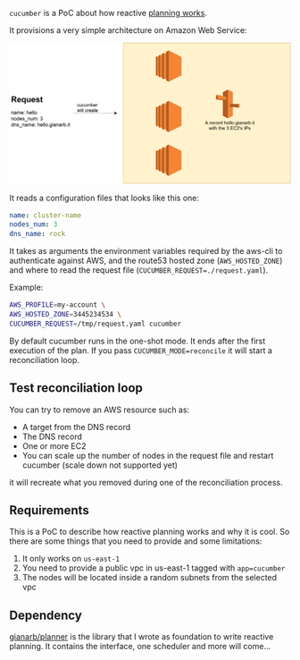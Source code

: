 `cucumber` is a PoC about how reactive [planning
works](https://gianarb.it/blog/reactive-planning-is-a-cloud-native-pattern).

It provisions a very simple architecture on Amazon Web Service:

![The architecture provisioned by cucumber on AWS](./docs/architecture-aws.png)

It reads a configuration files that looks like this one:

```yaml
name: cluster-name
nodes_num: 3
dns_name: rock
```

It takes as arguments the environment variables required by the aws-cli to
authenticate against AWS, and the route53
hosted zone (`AWS_HOSTED_ZONE`) and where to read the request file
(`CUCUMBER_REQUEST=./request.yaml`).

Example:

```bash
AWS_PROFILE=my-account \
AWS_HOSTED_ZONE=3445234534 \
CUCUMBER_REQUEST=/tmp/request.yaml cucumber
```

By default cucumber runs in the one-shot mode. It ends after the first execution
of the plan. If you pass `CUCUMBER_MODE=reconcile` it will start a
reconciliation loop.

## Test reconciliation loop

You can try to remove an AWS resource such as:

* A target from the DNS record
* The DNS record
* One or more EC2
* You can scale up the number of nodes in the request file and restart cucumber
  (scale down not supported yet)

it will recreate what you removed during one of the reconciliation process.

## Requirements
This is a PoC to describe how reactive planning works and why it is cool. So
there are some things that you need to provide and some limitations:

1. It only works on `us-east-1`
2. You need to provide a public vpc in us-east-1 tagged with `app=cucumber`
3. The nodes will be located inside a random subnets from the selected vpc

## Dependency

[gianarb/planner](https://github.com/gianarb/planner) is the library that I
wrote as foundation to write reactive planning. It contains the interface, one
scheduler and more will come...
